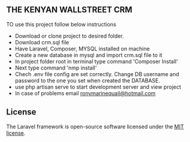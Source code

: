 ## THE KENYAN WALLSTREET CRM

TO use this project follow below instructions

- Download or clone project to desired folder.
- Download crm.sql file
- Have Laravel, Composer, MYSQL installed on machine
- Create a new database in mysql and import crm.sql file to it
- In project folder root in terminal type command 'Composer Install'
- Next type command 'nmp install'
- Chech .env file config are set correctly. Change DB username and password to the one you set when created the DATABASE. 
- use php artisan serve to start development server and view project
- In case of problems email ronymarinequail@hotmail.com



## License

The Laravel framework is open-source software licensed under the [MIT license](https://opensource.org/licenses/MIT).
